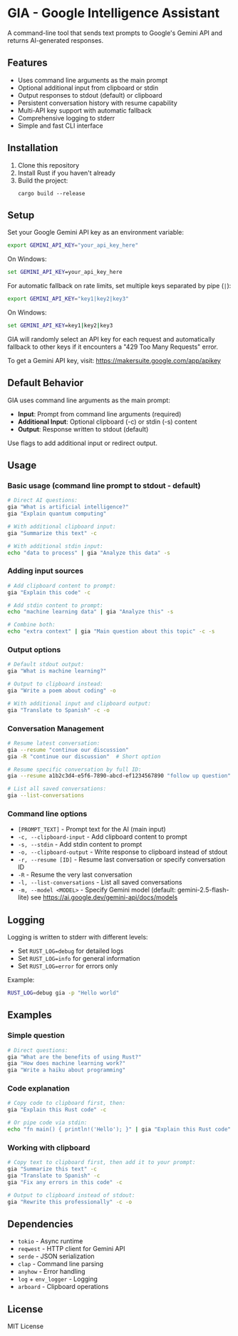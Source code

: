 # GIA - Google Intelligence Assistant

A command-line tool that sends text prompts to Google's Gemini API and returns AI-generated responses.

## Features

- Uses command line arguments as the main prompt
- Optional additional input from clipboard or stdin
- Output responses to stdout (default) or clipboard
- Persistent conversation history with resume capability
- Multi-API key support with automatic fallback
- Comprehensive logging to stderr
- Simple and fast CLI interface

## Installation

1. Clone this repository
2. Install Rust if you haven't already
3. Build the project:
   ```
   cargo build --release
   ```

## Setup

Set your Google Gemini API key as an environment variable:

```bash
export GEMINI_API_KEY="your_api_key_here"
```

On Windows:
```cmd
set GEMINI_API_KEY=your_api_key_here
```

For automatic fallback on rate limits, set multiple keys separated by pipe (`|`):

```bash
export GEMINI_API_KEY="key1|key2|key3"
```

On Windows:
```cmd
set GEMINI_API_KEY=key1|key2|key3
```

GIA will randomly select an API key for each request and automatically fallback to other keys if it encounters a "429 Too Many Requests" error.

To get a Gemini API key, visit: https://makersuite.google.com/app/apikey

## Default Behavior

GIA uses command line arguments as the main prompt:
- **Input**: Prompt from command line arguments (required)
- **Additional Input**: Optional clipboard (-c) or stdin (-s) content
- **Output**: Response written to stdout (default)

Use flags to add additional input or redirect output.

## Usage

### Basic usage (command line prompt to stdout - default)
```bash
# Direct AI questions:
gia "What is artificial intelligence?"
gia "Explain quantum computing"

# With additional clipboard input:
gia "Summarize this text" -c

# With additional stdin input:
echo "data to process" | gia "Analyze this data" -s
```

### Adding input sources
```bash
# Add clipboard content to prompt:
gia "Explain this code" -c

# Add stdin content to prompt:
echo "machine learning data" | gia "Analyze this" -s

# Combine both:
echo "extra context" | gia "Main question about this topic" -c -s
```

### Output options
```bash
# Default stdout output:
gia "What is machine learning?"

# Output to clipboard instead:
gia "Write a poem about coding" -o

# With additional input and clipboard output:
gia "Translate to Spanish" -c -o
```

### Conversation Management

```bash
# Resume latest conversation:
gia --resume "continue our discussion"
gia -R "continue our discussion"  # Short option

# Resume specific conversation by full ID:
gia --resume a1b2c3d4-e5f6-7890-abcd-ef1234567890 "follow up question"

# List all saved conversations:
gia --list-conversations
```

### Command line options

- `[PROMPT_TEXT]` - Prompt text for the AI (main input)
- `-c, --clipboard-input` - Add clipboard content to prompt
- `-s, --stdin` - Add stdin content to prompt  
- `-o, --clipboard-output` - Write response to clipboard instead of stdout
- `-r, --resume [ID]` - Resume last conversation or specify conversation ID
- `-R` - Resume the very last conversation
- `-l, --list-conversations` - List all saved conversations
- `-m, --model <MODEL>` - Specify Gemini model (default: gemini-2.5-flash-lite) see https://ai.google.dev/gemini-api/docs/models

## Logging

Logging is written to stderr with different levels:
- Set `RUST_LOG=debug` for detailed logs
- Set `RUST_LOG=info` for general information
- Set `RUST_LOG=error` for errors only

Example:
```bash
RUST_LOG=debug gia -p "Hello world"
```

## Examples

### Simple question
```bash
# Direct questions:
gia "What are the benefits of using Rust?"
gia "How does machine learning work?"
gia "Write a haiku about programming"
```

### Code explanation
```bash
# Copy code to clipboard first, then:
gia "Explain this Rust code" -c

# Or pipe code via stdin:
echo "fn main() { println!('Hello'); }" | gia "Explain this Rust code" -s
```

### Working with clipboard
```bash
# Copy text to clipboard first, then add it to your prompt:
gia "Summarize this text" -c
gia "Translate to Spanish" -c
gia "Fix any errors in this code" -c

# Output to clipboard instead of stdout:
gia "Rewrite this professionally" -c -o
```

## Dependencies

- `tokio` - Async runtime
- `reqwest` - HTTP client for Gemini API
- `serde` - JSON serialization
- `clap` - Command line parsing
- `anyhow` - Error handling
- `log` + `env_logger` - Logging
- `arboard` - Clipboard operations

## License

MIT License
